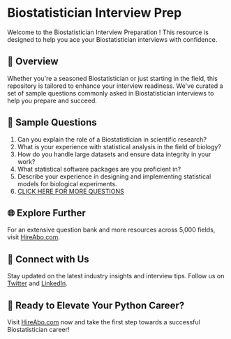 # Biostatistician Interview Prep

Welcome to the Biostatistician Interview Preparation ! This resource is designed to help you ace your Biostatistician interviews with confidence.

## 🚀 Overview

Whether you're a seasoned Biostatistician or just starting in the field, this repository is tailored to enhance your interview readiness. We've curated a set of sample questions commonly asked in Biostatistician interviews to help you prepare and succeed.

## 📝 Sample Questions

1. Can you explain the role of a Biostatistician in scientific research?
2. What is your experience with statistical analysis in the field of biology?
3. How do you handle large datasets and ensure data integrity in your work?
4. What statistical software packages are you proficient in?
5. Describe your experience in designing and implementing statistical models for biological experiments.
6. [CLICK HERE FOR MORE QUESTIONS](https://hireabo.com/job/5_1_36/Biostatistician)

## 🌐 Explore Further

For an extensive question bank and more resources across 5,000 fields, visit [HireAbo.com](https://www.hireabo.com).

## 📱 Connect with Us

Stay updated on the latest industry insights and interview tips. Follow us on [Twitter](https://twitter.com/hireabo) and [LinkedIn](https://www.linkedin.com/in/hire-abo-3609972a8/).

## 🚀 Ready to Elevate Your Python Career?

Visit [HireAbo.com](https://www.hireabo.com) now and take the first step towards a successful Biostatistician career!